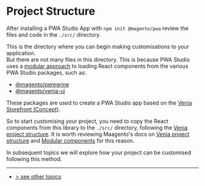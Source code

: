 # Project Structure
After installing a PWA Studio App with `npm init @magento/pwa` review the files and code in the `./src/` directory.

This is the directory where you can begin making customisations to your application.  
But there are not many files in this directory. 
This is because PWA Studio uses a [modular approach] to loading React components from the various PWA Studio packages, such as:
- [@magento/peregrine]
- [@magento/venia-ui]

These packages are used to create a PWA Studio app based on the [Venia Storefront (Concept)].    

So to start customising your project, you need to copy the React components from this library to the `./src/` directory, 
following the [Venia project structure]. It is worth reviewing Maagento's docs on [Venia project structure] and [Modular components] for this reason.

In subsequent topics we will explore how your project can be customised following this method.

---
- [> see other topics](../../README.md#Topics)

[modular approach]: https://magento.github.io/pwa-studio/technologies/theme-vs-storefront/#inheritance-vs-modularity
[@magento/peregrine]: https://www.npmjs.com/package/@magento/peregrine
[@magento/venia-ui]: https://www.npmjs.com/package/@magento/venia-ui
[Venia Storefront (Concept)]: https://magento.github.io/pwa-studio/venia-pwa-concept/
[Venia project structure]: https://magento.github.io/pwa-studio/venia-pwa-concept/project-structure/
[Modular components]: https://magento.github.io/pwa-studio/venia-pwa-concept/features/modular-components/
[Update site Footer]: ../update-site-footer/index.md
